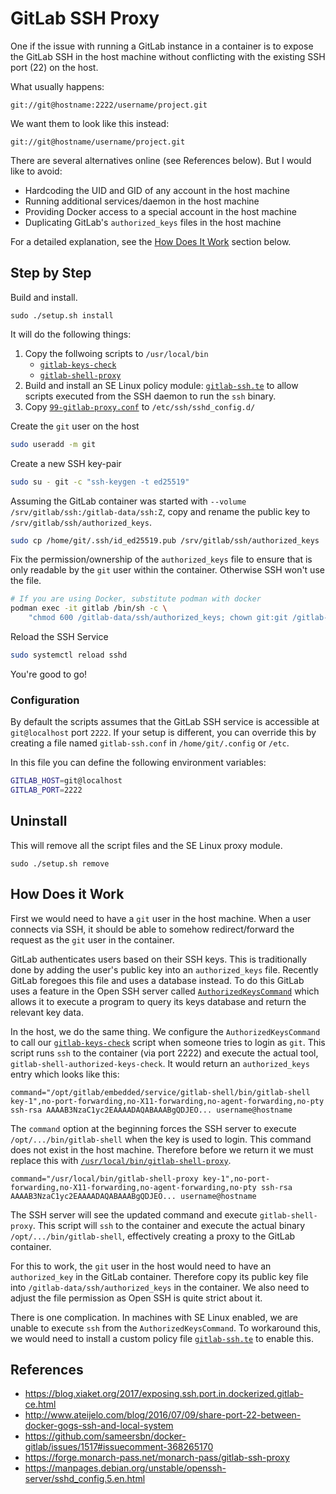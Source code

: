 # GitLab SSH Proxy

One if the issue with running a GitLab instance in a container is to expose the GitLab SSH in the host machine without conflicting with the existing SSH port (22) on the host.

What usually happens:

```
git://git@hostname:2222/username/project.git  
```

We want them to look like this instead:

```
git://git@hostname/username/project.git  
```

There are several alternatives online (see References below). But I would like to avoid:
- Hardcoding the UID and GID of any account in the host machine
- Running additional services/daemon in the host machine
- Providing Docker access to a special account in the host machine
- Duplicating GitLab's `authorized_keys` files in the host machine

For a detailed explanation, see the [How Does It Work](#how-does-it-work) section below.

## Step by Step

Build and install.

```
sudo ./setup.sh install
```

It will do the following things:
1. Copy the follwoing scripts to `/usr/local/bin`
    - [`gitlab-keys-check`](gitlab-keys-check)
    - [`gitlab-shell-proxy`](gitlab-shell-proxy)
1. Build and install an SE Linux policy module: [`gitlab-ssh.te`](gitlab-ssh.te) to allow scripts executed from the SSH daemon to run the `ssh` binary.
1. Copy [`99-gitlab-proxy.conf`](99-gitlab-proxy.conf) to `/etc/ssh/sshd_config.d/`

Create the `git` user on the host

```bash
sudo useradd -m git
```

Create a new SSH key-pair

```bash
sudo su - git -c "ssh-keygen -t ed25519"
```

Assuming the GitLab container was started with `--volume /srv/gitlab/ssh:/gitlab-data/ssh:Z`, copy and rename the public key to `/srv/gitlab/ssh/authorized_keys`.

```bash
sudo cp /home/git/.ssh/id_ed25519.pub /srv/gitlab/ssh/authorized_keys
```

Fix the permission/ownership of the `authorized_keys` file to ensure that is only readable by the `git` user within the container. Otherwise SSH won't use the file.

```bash
# If you are using Docker, substitute podman with docker
podman exec -it gitlab /bin/sh -c \
    "chmod 600 /gitlab-data/ssh/authorized_keys; chown git:git /gitlab-data/ssh/authorized_keys"
```

Reload the SSH Service

```bash
sudo systemctl reload sshd
```

You're good to go!

### Configuration

By default the scripts assumes that the GitLab SSH service is accessible at `git@localhost` port `2222`. If your setup is different, you can override this by creating a file named `gitlab-ssh.conf` in `/home/git/.config` or `/etc`.

In this file you can define the following environment variables:

```bash
GITLAB_HOST=git@localhost
GITLAB_PORT=2222
```

## Uninstall

This will remove all the script files and the SE Linux proxy module.

```
sudo ./setup.sh remove
```

## <a name="how-does-it-work"></a>How Does it Work

First we would need to have a `git` user in the host machine. When a user connects via SSH, it should be able to somehow redirect/forward the request as the `git` user in the container.

GitLab authenticates users based on their SSH keys. This is traditionally done by adding the user's public key into an `authorized_keys` file. Recently GitLab foregoes this file and uses a database instead. To do this GitLab uses a feature in the Open SSH server called [`AuthorizedKeysCommand`](https://manpages.debian.org/unstable/openssh-server/sshd_config.5.en.html#AuthorizedKeysCommand) which allows it to execute a program to query its keys database and return the relevant key data.

In the host, we do the same thing. We configure the `AuthorizedKeysCommand` to call our [`gitlab-keys-check`](gitlab-keys-check) script when someone tries to login as `git`. This script runs `ssh` to the container (via port 2222) and execute the actual tool, `gitlab-shell-authorized-keys-check`. It would return an `authorized_keys` entry which looks like this:

```
command="/opt/gitlab/embedded/service/gitlab-shell/bin/gitlab-shell key-1",no-port-forwarding,no-X11-forwarding,no-agent-forwarding,no-pty ssh-rsa AAAAB3NzaC1yc2EAAAADAQABAAABgQDJEO... username@hostname
```

The `command` option at the beginning forces the SSH server to execute `/opt/.../bin/gitlab-shell` when the key is used to login. This command does not exist in the host machine. Therefore before we return it we must replace this with [`/usr/local/bin/gitlab-shell-proxy`](gitlab-shell-proxy).

```
command="/usr/local/bin/gitlab-shell-proxy key-1",no-port-forwarding,no-X11-forwarding,no-agent-forwarding,no-pty ssh-rsa AAAAB3NzaC1yc2EAAAADAQABAAABgQDJEO... username@hostname
```

The SSH server will see the updated command and execute `gitlab-shell-proxy`. This script will `ssh` to the container and execute the actual binary `/opt/.../bin/gitlab-shell`, effectively creating a proxy to the GitLab container.

For this to work, the `git` user in the host would need to have an `authorized_key` in the GitLab container. Therefore copy its public key file into `/gitlab-data/ssh/authorized_keys` in the container. We also need to adjust the file permission as Open SSH is quite strict about it.

There is one complication. In machines with SE Linux enabled, we are unable to execute `ssh` from the `AuthorizedKeysCommand`. To workaround this, we would need to install a custom policy file [`gitlab-ssh.te`](gitlab-ssh.te) to enable this. 

## References
- https://blog.xiaket.org/2017/exposing.ssh.port.in.dockerized.gitlab-ce.html
- http://www.ateijelo.com/blog/2016/07/09/share-port-22-between-docker-gogs-ssh-and-local-system
- https://github.com/sameersbn/docker-gitlab/issues/1517#issuecomment-368265170
- https://forge.monarch-pass.net/monarch-pass/gitlab-ssh-proxy
- https://manpages.debian.org/unstable/openssh-server/sshd_config.5.en.html